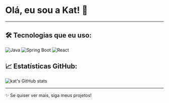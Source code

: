 # Olá, eu sou a Kat! 👋

---

## 🛠️ Tecnologias que eu uso:
![Java](https://img.shields.io/badge/Java-ED8B00?style=for-the-badge&logo=java&logoColor=white)
![Spring Boot](https://img.shields.io/badge/Spring_Boot-6DB33F?style=for-the-badge&logo=spring-boot&logoColor=white)
![React](https://img.shields.io/badge/React-20232A?style=for-the-badge&logo=react&logoColor=61DAFB)

## 📈 Estatísticas GitHub:
![kat's GitHub stats](https://github-readme-stats.vercel.app/api?username=katmoraesx&show_icons=true&theme=radical)

---

✨ Se quiser ver mais, siga meus projetos!
